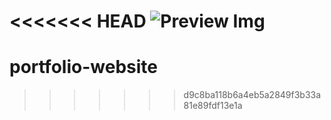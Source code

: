<<<<<<< HEAD
![Preview Img](files/preview.png)
=======
# portfolio-website
>>>>>>> d9c8ba118b6a4eb5a2849f3b33a81e89fdf13e1a
